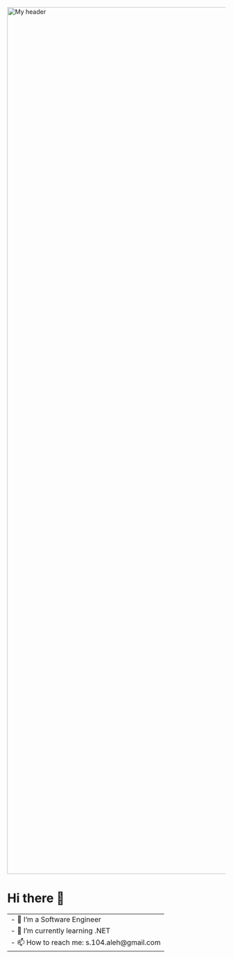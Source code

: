 <head>
  <img src="https://raw.githubusercontent.com/Elteoremadebeethoven/AnimacionesConManim/master/HelloWorld.gif" alt="My header" style="width: 2000px;"> <!-- Adjust the width as needed -->
</head>
<h1> Hi there 👋</h1>
<table>
  <tr>
    <td>- 🔭 I’m a Software Engineer </td>
  </tr>
  <tr>
    <td>- 🌱 I’m currently learning .NET </td>
  </tr>
   <tr>
    <td>- 📫 How to reach me: s.104.aleh@gmail.com</td>
  </tr>
</table>







